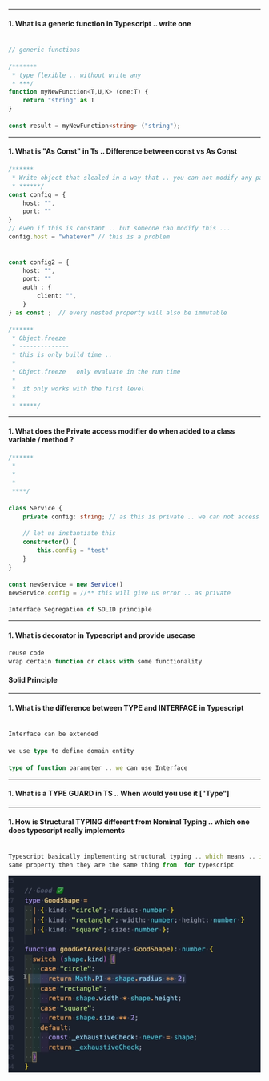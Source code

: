> 

---
#### 1. What is a generic function in Typescript .. write one


```ts

// generic functions 

/*******
 * type flexible .. without write any 
 * ***/
function myNewFunction<T,U,K> (one:T) {
    return "string" as T
}

const result = myNewFunction<string> ("string");


```

---
#### 1. What is "As Const" in Ts .. Difference between const vs As Const 

```ts
/******
 * Write object that slealed in a way that .. you can not modify any part of the object 
 * ******/
const config = {
    host: "",
    port: ""
}
// even if this is constant .. but someone can modify this ...
config.host = "whatever" // this is a problem 


const config2 = {
    host: "",
    port: ""
    auth : {
        client: "",
    }
} as const ;  // every nested property will also be immutable 

/******
 * Object.freeze  
 * --------------
 * this is only build time ..
 * 
 * Object.freeze   only evaluate in the run time 
 * 
 *  it only works with the first level 
 * 
 * *****/

```


---
#### 1. What does the Private access modifier do when added to a class variable / method ? 

```ts
/******
 * 
 *
 * 
 ****/ 

class Service {
    private config: string; // as this is private .. we can not access this from outside

    // let us instantiate this
    constructor() {
        this.config = "test"
    }
}

const newService = new Service()
newService.config = //** this will give us error .. as private 

Interface Segregation of SOLID principle 

```


---
#### 1. What is decorator in Typescript and provide usecase

```ts
reuse code
wrap certain function or class with some functionality


```

#### Solid Principle


---
#### 1. What is the difference between TYPE and INTERFACE in Typescript

```ts

Interface can be extended

we use type to define domain entity

type of function parameter .. we can use Interface

```

---
#### 1. What is a TYPE GUARD in TS .. When would you use it  ["Type"]


---
#### 1. How is Structural TYPING different from Nominal Typing .. which one does typescript really implements

```ts

Typescript basically implementing structural typing .. which means .. if two objects have the 
same property then they are the same thing from  for typescript 

```


![alt text](image.png)